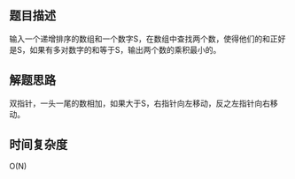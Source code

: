 ## 题目描述
输入一个递增排序的数组和一个数字S，在数组中查找两个数，使得他们的和正好是S，如果有多对数字的和等于S，输出两个数的乘积最小的。

## 解题思路
双指针，一头一尾的数相加，如果大于S，右指针向左移动，反之左指针向右移动。

## 时间复杂度
O(N)

